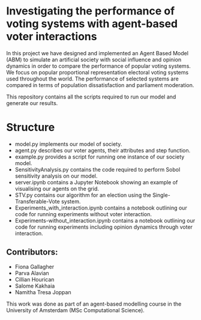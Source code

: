 # Investigating the performance of voting systems with agent-based voter interactions

In this project we have designed and implemented an Agent Based Model (ABM) to simulate an artificial society with social influence and opinion dynamics in order to compare the performance of popular voting systems. We focus on popular proportional representation electoral voting systems used throughout the world. The performance of selected systems are compared in terms of population dissatisfaction and parliament moderation.

This repository contains all the scripts required to run our model and generate our results. 

# Structure
* model.py implements our model of society.
* agent.py describes our voter agents, their attributes and step function.
* example.py provides a script for running one instance of our society model.
* SensitivityAnalysis.py contains the code required to perform Sobol sensitivity analysis on our model.
* server.ipynb contains a Jupyter Notebook showing an example of visualising our agents on the grid.
* STV.py contains our algorithm for an election using the Single-Transferable-Vote system.
* Experiments_with_interaction.ipynb contains a notebook outlining our code for running experiments without voter interaction.
* Experiments-without_interaction.ipynb contains a notebook outlining our code for running experiments including opinion dynamics through voter interaction.

## Contributors: 
* Fiona Gallagher
* Parva Alavian
* Cillian Hourican
* Salome Kakhaia
* Namitha Tresa Joppan

This work was done as part of an agent-based modelling course in the University of Amsterdam (MSc Computational Science).
